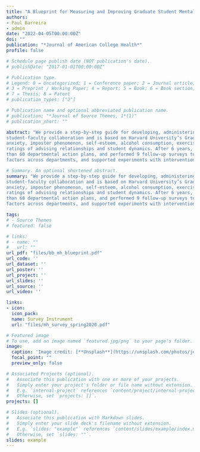```yaml
---
title: "A Blueprint for Measuring and Improving Graduate Student Mental Health"
authors:
- Paul Barreira
- admin
date: "2022-04-05T00:00:00Z"
doi: ""
publication: "*Journal of American College Health*"
profile: false

# Schedule page publish date (NOT publication's date).
# publishDate: "2017-01-01T00:00:00Z"

# Publication type.
# Legend: 0 = Uncategorized; 1 = Conference paper; 2 = Journal article;
# 3 = Preprint / Working Paper; 4 = Report; 5 = Book; 6 = Book section;
# 7 = Thesis; 8 = Patent
# publication_types: ["2"]

# Publication name and optional abbreviated publication name.
# publication: "*Journal of Source Themes, 1*(1)"
# publication_short: ""

abstract: "We provide a step-by-step guide for developing, administering, evaluating, and acting on a survey-based study of graduate student mental health. Blueprint focuses on forging
student-faculty collaboration and is based on Harvard University’s Graduate Student Mental Health Initiative (GSMHI). The survey tool we use includes validated screening instruments for depression,
anxiety, imposter phenomenon, self-esteem, alcohol consumption, exercise and sleep habits, and loneliness. It also includes environmental questions that collect epidemiologic data, as well as
ratings of advising relationships and student dynamics. After 6 years, GSMHI has analyzed data from 30 different PhD programs and 4,866 students, overseen the implementation of more
than 60 departmental action plans, and performed 9 follow-up surveys to assess progress. It has achieved high response rates (60–90%), discovered wide variation in mental health and environmental
factors across departments, and supported experiments with interventions. We hope this blueprint helps other universities run similar initiatives."

# Summary. An optional shortened abstract.
summary: "We provide a step-by-step guide for developing, administering, evaluating, and acting on a survey-based study of graduate student mental health. Blueprint focuses on forging
student-faculty collaboration and is based on Harvard University’s Graduate Student Mental Health Initiative (GSMHI). The survey tool we use includes validated screening instruments for depression,
anxiety, imposter phenomenon, self-esteem, alcohol consumption, exercise and sleep habits, and loneliness. It also includes environmental questions that collect epidemiologic data, as well as
ratings of advising relationships and student dynamics. After 6 years, GSMHI has analyzed data from 30 different PhD programs and 4,866 students, overseen the implementation of more
than 60 departmental action plans, and performed 9 follow-up surveys to assess progress. It has achieved high response rates (60–90%), discovered wide variation in mental health and environmental
factors across departments, and supported experiments with interventions. We hope this blueprint helps other universities run similar initiatives."

tags:
# - Source Themes
# featured: false

# links:
# - name: ""
#   url: ""
url_pdf: "files/bb_mh_blueprint.pdf"
url_code: ''
url_dataset: ''
url_poster: ''
url_project: ''
url_slides: ''
url_source: ''
url_video: ''

links:
- icon:
  icon_pack:
  name: Survey Instrument
  url: "files/mh_survey_spring2020.pdf"

# Featured image
# To use, add an image named `featured.jpg/png` to your page's folder. 
image:
  caption: 'Image credit: [**Unsplash**](https://unsplash.com/photos/jdD8gXaTZsc)'
  focal_point: ""
  preview_only: false

# Associated Projects (optional).
#   Associate this publication with one or more of your projects.
#   Simply enter your project's folder or file name without extension.
#   E.g. `internal-project` references `content/project/internal-project/index.md`.
#   Otherwise, set `projects: []`.
projects: []

# Slides (optional).
#   Associate this publication with Markdown slides.
#   Simply enter your slide deck's filename without extension.
#   E.g. `slides: "example"` references `content/slides/example/index.md`.
#   Otherwise, set `slides: ""`.
slides: example
---
```

